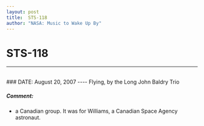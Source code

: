```yaml
---
layout: post
title:  STS-118
author: "NASA: Music to Wake Up By"
---
```


# STS-118
----
<br/>
### DATE: August 20, 2007
----
Flying, by the Long John Baldry Trio

##### Comment:
* a Canadian group. It was for Williams, a Canadian Space Agency astronaut.
